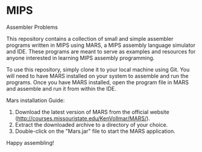 # MIPS
Assembler Problems

This repository contains a collection of small and simple assembler programs written in MIPS using MARS, a MIPS assembly language simulator and IDE. These programs are meant to serve as examples and resources for anyone interested in learning MIPS assembly programming.

To use this repository, simply clone it to your local machine using Git. You will need to have MARS installed on your system to assemble and run the programs. Once you have MARS installed, open the program file in MARS and assemble and run it from within the IDE.

Mars installation Guide:

1. Download the latest version of MARS from the official website (http://courses.missouristate.edu/KenVollmar/MARS/).
2. Extract the downloaded archive to a directory of your choice.
3. Double-click on the "Mars.jar" file to start the MARS application.


Happy assembling!
